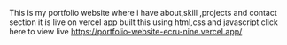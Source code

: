 This is my portfolio website where i have about,skill ,projects and contact section
it is live on vercel app
built this using html,css and javascript
click here to view live  https://portfolio-website-ecru-nine.vercel.app/
